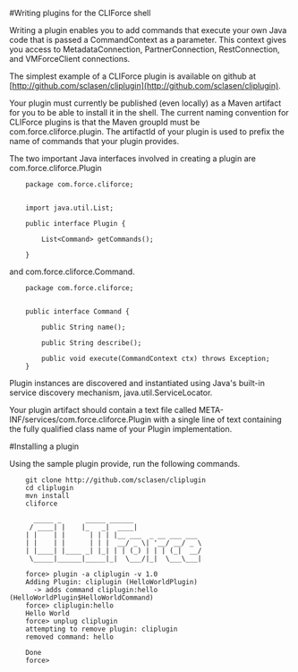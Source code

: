 #Writing plugins for the CLIForce shell

Writing a plugin enables you to add commands that execute your own Java code that is passed a CommandContext as a parameter. This context gives you access to MetadataConnection, PartnerConnection, RestConnection, and VMForceClient connections.

The simplest example of a CLIForce plugin is available on github at [http://github.com/sclasen/cliplugin](http://github.com/sclasen/cliplugin).

Your plugin must currently be published (even locally) as a Maven artifact for you to be able to install it in the shell. The current naming
convention for CLIForce plugins is that the Maven groupId must be com.force.cliforce.plugin. The artifactId of your plugin is used to prefix the name of commands
that your plugin provides.

The two important Java interfaces involved in creating a plugin are com.force.cliforce.Plugin

        package com.force.cliforce;


        import java.util.List;

        public interface Plugin {

            List<Command> getCommands();

        }


and com.force.cliforce.Command.

        package com.force.cliforce;


        public interface Command {

            public String name();

            public String describe();

            public void execute(CommandContext ctx) throws Exception;
        }


Plugin instances are discovered and instantiated using Java's built-in service discovery mechanism, java.util.ServiceLocator.

Your plugin artifact should contain a text file called META-INF/services/com.force.cliforce.Plugin with a single line of text containing the fully qualified class name of your Plugin implementation.

#Installing a plugin

Using the sample plugin provide, run the following commands.

        git clone http://github.com/sclasen/cliplugin
        cd cliplugin
        mvn install
        cliforce

          _____ _      _____ ______
         / ____| |    |_   _|  ____|
        | |    | |      | | | |__ ___  _ __ ___ ___
        | |    | |      | | |  __/ _ \| '__/ __/ _ \
        | |____| |____ _| |_| | | (_) | | | (_|  __/
         \_____|______|_____|_|  \___/|_|  \___\___|

        force> plugin -a cliplugin -v 1.0
        Adding Plugin: cliplugin (HelloWorldPlugin)
          -> adds command cliplugin:hello (HelloWorldPlugin$HelloWorldCommand)
        force> cliplugin:hello
        Hello World
        force> unplug cliplugin
        attempting to remove plugin: cliplugin
        removed command: hello

        Done
        force>


